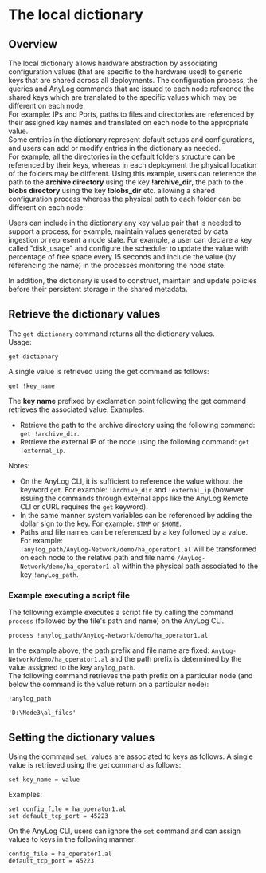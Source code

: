 # The local dictionary

## Overview
The local dictionary allows hardware abstraction by associating configuration values (that are specific to the hardware used)
to generic keys that are shared across all deployments. The configuration process, the queries and AnyLog commands that are
issued to each node reference the shared keys which are translated to the specific values which may be different on each node.  
For example: IPs and Ports, paths to files and directories are referenced by their assigned key names and translated on each node
to the appropriate value.  
Some entries in the dictionary represent default setups and configurations, and users can add or modify entries in
the dictionary as needed.  
For example, all the directories in the [default folders structure](getting%20started.md#local-directory-structure)
can be referenced by their keys, whereas in each deployment the physical location of the folders may be different.
Using this example, users can reference the path to the **archive directory** using the key **!archive_dir**, the
path to the **blobs directory** using the key **!blobs_dir** etc. allowing a shared configuration process whereas the 
physical path to each folder can be different on each node.


Users can include in the dictionary any key value pair that is needed to support a process, for example, maintain values
generated by data ingestion or represent a node state. For example, a user can declare a key called "disk_usage" and
configure the scheduler to update the value with percentage of free space every 15 seconds and include the value
(by referencing the name) in the processes monitoring the node state.

In addition, the dictionary is used to construct, maintain and update policies before their persistent storage in the shared metadata.

## Retrieve the dictionary values

The ```get dictionary``` command returns all the dictionary values.  
Usage:
```anylog
get dictionary
```

A single value is retrieved using the get command as follows:
```anylog
get !key_name
```
The **key name** prefixed by exclamation point following the get command retrieves the associated value.
Examples:  
* Retrieve the path to the archive directory using the following command: ```get !archive_dir```.
* Retrieve the external IP of the node using the following command:  ```get !external_ip```.

Notes:
* On the AnyLog CLI, it is sufficient to reference the value without the keyword ```get```. For example: ```!archive_dir```
and ```!external_ip``` (however issuing the commands through external apps like the AnyLog Remote CLI or cURL requires the ```get``` keyword).
* In the same manner system variables can be referenced by adding the dollar sign to the key. For example: ```$TMP``` or ```$HOME```.
* Paths and file names can be referenced by a key followed by a value. For example:  
```!anylog_path/AnyLog-Network/demo/ha_operator1.al``` will be transformed on each node to the relative path and file name 
  ```/AnyLog-Network/demo/ha_operator1.al``` within the physical path associated to the key ```!anyLog_path```.
  
### Example executing a script file
The following example executes a script file by calling the command ```process``` (followed by the file's path and name) on the AnyLog CLI. 
```anylog
process !anylog_path/AnyLog-Network/demo/ha_operator1.al
```
In the example above, the path prefix and file name are fixed: ```AnyLog-Network/demo/ha_operator1.al``` and the path
prefix is determined by the value assigned to the key ```anylog_path```.  
The following command retrieves the path prefix on a particular node (and below the command is the value return on a particular node):
```anylog
!anylog_path

'D:\Node3\al_files'
```
  
## Setting the dictionary values

Using the command ```set```, values are associated to keys as follows. 
A single value is retrieved using the get command as follows:
```anylog
set key_name = value
```
Examples:
```anylog
set config_file = ha_operator1.al
set default_tcp_port = 45223 
```
On the AnyLog CLI, users can ignore the ```set``` command and can assign values to keys in the following manner:
```anylog
config_file = ha_operator1.al
default_tcp_port = 45223 
```

